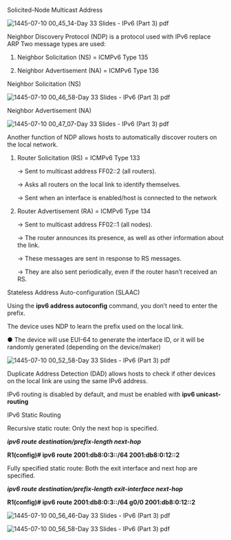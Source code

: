 Solicited-Node Multicast Address

![1445-07-10 00_45_14-Day 33 Slides - IPv6 (Part 3) pdf](https://github.com/0xVoLk/CCNA-Note/assets/100092212/32a21176-7ea0-40c9-9b90-438282008697)

Neighbor Discovery Protocol (NDP) is a protocol used with IPv6 replace ARP
Two message types are used: 

1) Neighbor Solicitation (NS) = ICMPv6 Type 135
   
2) Neighbor Advertisement (NA) = ICMPv6 Type 136


Neighbor Solicitation (NS)

![1445-07-10 00_46_58-Day 33 Slides - IPv6 (Part 3) pdf](https://github.com/0xVoLk/CCNA-Note/assets/100092212/7f74f00b-8bfe-4796-b507-5b5416752dc5)


Neighbor Advertisement (NA)

![1445-07-10 00_47_07-Day 33 Slides - IPv6 (Part 3) pdf](https://github.com/0xVoLk/CCNA-Note/assets/100092212/5e377d70-24be-42fc-9ca4-59cb54e01dcf)


Another function of NDP allows hosts to automatically discover routers on the local network.

1) Router Solicitation (RS) = ICMPv6 Type 133
   
	→ Sent to multicast address FF02::2 (all routers).

	→ Asks all routers on the local link to identify themselves.

	→ Sent when an interface is enabled/host is connected to the network

	
2) Router Advertisement (RA) = ICMPv6 Type 134
   
	→ Sent to multicast address FF02::1 (all nodes).

	→ The router announces its presence, as well as other information about the link.
 
	→ These messages are sent in response to RS messages.

	→ They are also sent periodically, even if the router hasn’t received an RS.


Stateless Address Auto-configuration (SLAAC)

Using the **ipv6 address autoconfig** command, you don’t need to enter the prefix. 

The device uses NDP to learn the prefix used on the local link. 

● The device will use EUI-64 to generate the interface ID, or it will be randomly generated (depending on the device/maker)

![1445-07-10 00_52_58-Day 33 Slides - IPv6 (Part 3) pdf](https://github.com/0xVoLk/CCNA-Note/assets/100092212/f56c3917-b124-4419-9b1a-0eb108318435)


Duplicate Address Detection (DAD) allows hosts to check if other devices on the local link are using the same IPv6 address.

IPv6 routing is disabled by default, and must be enabled with **ipv6 unicast-routing**


IPv6 Static Routing

Recursive static route: Only the next hop is specified.

***ipv6 route destination/prefix-length next-hop***

**R1(config)# ipv6 route 2001:db8:0:3::/64 2001:db8:0:12::2**



Fully specified static route: Both the exit interface and next hop are specified.

***ipv6 route destination/prefix-length exit-interface next-hop***

**R1(config)# ipv6 route 2001:db8:0:3::/64 g0/0 2001:db8:0:12::2**

![1445-07-10 00_56_46-Day 33 Slides - IPv6 (Part 3) pdf](https://github.com/0xVoLk/CCNA-Note/assets/100092212/2d725a08-5fbf-4602-9d73-695768e11d97)

![1445-07-10 00_56_58-Day 33 Slides - IPv6 (Part 3) pdf](https://github.com/0xVoLk/CCNA-Note/assets/100092212/fa88e173-098e-4827-898e-fed738e69ae0)
